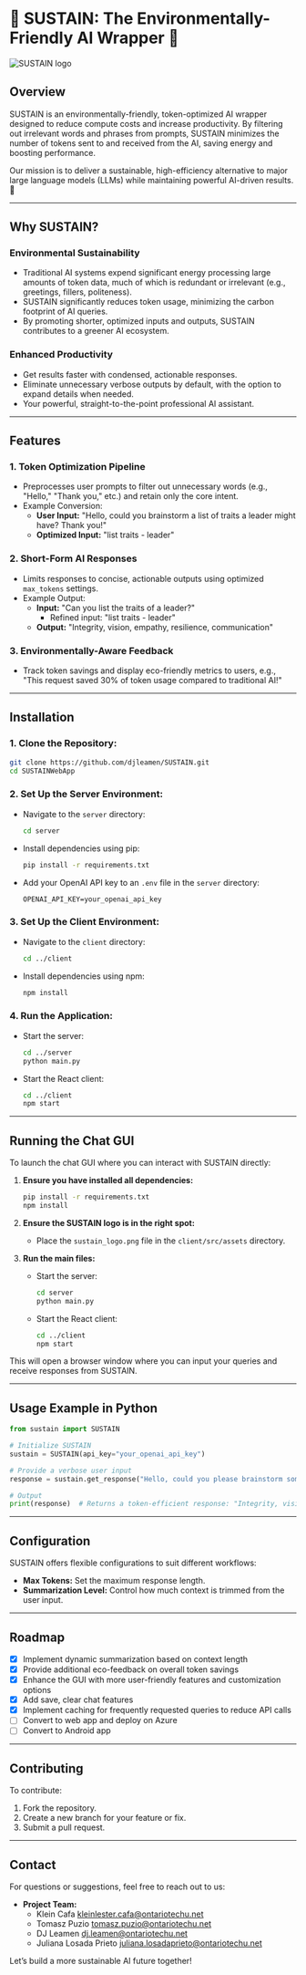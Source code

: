 # 🌱 SUSTAIN: The Environmentally-Friendly AI Wrapper 🌱

<picture>
  <source srcset="/SUSTAINWebApp/SUSTAINOriginalWhiteTransparentCropped.png" media="(prefers-color-scheme: dark)">
  <img src="/SUSTAINWebApp/SUSTAINOriginalBlackTransparentCropped.png" alt="SUSTAIN logo">
</picture>

## Overview
SUSTAIN is an environmentally-friendly, token-optimized AI wrapper designed to reduce compute costs and increase productivity. By filtering out irrelevant words and phrases from prompts, SUSTAIN minimizes the number of tokens sent to and received from the AI, saving energy and boosting performance.

Our mission is to deliver a sustainable, high-efficiency alternative to major large language models (LLMs) while maintaining powerful AI-driven results.🔋

---

## Why SUSTAIN?

### **Environmental Sustainability**
- Traditional AI systems expend significant energy processing large amounts of token data, much of which is redundant or irrelevant (e.g., greetings, fillers, politeness).
- SUSTAIN significantly reduces token usage, minimizing the carbon footprint of AI queries.
- By promoting shorter, optimized inputs and outputs, SUSTAIN contributes to a greener AI ecosystem.

### **Enhanced Productivity**
- Get results faster with condensed, actionable responses.
- Eliminate unnecessary verbose outputs by default, with the option to expand details when needed.
- Your powerful, straight-to-the-point professional AI assistant.
---

## Features

### **1. Token Optimization Pipeline**
- Preprocesses user prompts to filter out unnecessary words (e.g., "Hello," "Thank you," etc.) and retain only the core intent.
- Example Conversion:  
  - **User Input:** "Hello, could you brainstorm a list of traits a leader might have? Thank you!"  
  - **Optimized Input:** "list traits - leader"

### **2. Short-Form AI Responses**
- Limits responses to concise, actionable outputs using optimized `max_tokens` settings.
- Example Output:
  - **Input:** "Can you list the traits of a leader?" 
    - Refined input: "list traits - leader" 
  - **Output:** "Integrity, vision, empathy, resilience, communication"

### **3. Environmentally-Aware Feedback**
- Track token savings and display eco-friendly metrics to users, e.g., "This request saved 30% of token usage compared to traditional AI!"

---

## Installation

### **1. Clone the Repository:**
```bash
git clone https://github.com/djleamen/SUSTAIN.git
cd SUSTAINWebApp
```

### **2. Set Up the Server Environment:**
- Navigate to the `server` directory:
  ```bash
  cd server
  ```
- Install dependencies using pip:
  ```bash
  pip install -r requirements.txt
  ```
- Add your OpenAI API key to an `.env` file in the `server` directory:
  ```
  OPENAI_API_KEY=your_openai_api_key
  ```

### **3. Set Up the Client Environment:**
- Navigate to the `client` directory:
  ```bash
  cd ../client
  ```
- Install dependencies using npm:
  ```bash
  npm install
  ```

### **4. Run the Application:**
- Start the server:
  ```bash
  cd ../server
  python main.py
  ```
- Start the React client:
  ```bash
  cd ../client
  npm start
  ```

---

## Running the Chat GUI

To launch the chat GUI where you can interact with SUSTAIN directly:

1. **Ensure you have installed all dependencies:**
   ```bash
   pip install -r requirements.txt
   npm install
   ```

2. **Ensure the SUSTAIN logo is in the right spot:**
   - Place the `sustain_logo.png` file in the `client/src/assets` directory.

3. **Run the main files:**
   - Start the server:
     ```bash
     cd server
     python main.py
     ```
   - Start the React client:
     ```bash
     cd ../client
     npm start
     ```

This will open a browser window where you can input your queries and receive responses from SUSTAIN.

---

## Usage Example in Python
```python
from sustain import SUSTAIN

# Initialize SUSTAIN
sustain = SUSTAIN(api_key="your_openai_api_key")

# Provide a verbose user input
response = sustain.get_response("Hello, could you please brainstorm some key traits a leader should have?")

# Output
print(response)  # Returns a token-efficient response: "Integrity, vision, empathy, resilience"
```

---

## Configuration
SUSTAIN offers flexible configurations to suit different workflows:
- **Max Tokens:** Set the maximum response length.
- **Summarization Level:** Control how much context is trimmed from the user input.

---

## Roadmap
- [x] Implement dynamic summarization based on context length
- [x] Provide additional eco-feedback on overall token savings
- [x] Enhance the GUI with more user-friendly features and customization options
- [x] Add save, clear chat features
- [x] Implement caching for frequently requested queries to reduce API calls
- [ ] Convert to web app and deploy on Azure
- [ ] Convert to Android app

---

## Contributing
To contribute:
1. Fork the repository.
2. Create a new branch for your feature or fix.
3. Submit a pull request.

---

## Contact
For questions or suggestions, feel free to reach out to us:
- **Project Team:**
   - Klein Cafa kleinlester.cafa@ontariotechu.net
   - Tomasz Puzio tomasz.puzio@ontariotechu.net
   - DJ Leamen dj.leamen@ontariotechu.net
   - Juliana Losada Prieto juliana.losadaprieto@ontariotechu.net

Let’s build a more sustainable AI future together!
